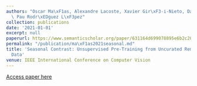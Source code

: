 ```yaml
---
authors: "Oscar Ma\xF1as, Alexandre Lacoste, Xavier Gir\xF3-i-Nieto, David V\xE1zquez,\
  \ Pau Rodr\xEDguez L\xF3pez"
collection: publications
date: '2021-01-01'
excerpt: null
paperurl: https://www.semanticscholar.org/paper/631164d699078895e6b2c20ea51e7521fb695471
permalink: "/publication/ma\xF1as2021seasonal.md"
title: 'Seasonal Contrast: Unsupervised Pre-Training from Uncurated Remote Sensing
  Data'
venue: IEEE International Conference on Computer Vision
---
```


[Access paper here](https://www.semanticscholar.org/paper/631164d699078895e6b2c20ea51e7521fb695471)
